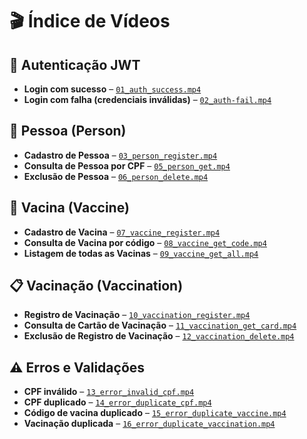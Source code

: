 # 🎬 Índice de Vídeos

## 🔐 Autenticação JWT

- **Login com sucesso** – [`01_auth_success.mp4`](docs/videos/01_auth_success.mp4)
- **Login com falha (credenciais inválidas)** – [`02_auth-fail.mp4`](docs/videos/02_auth-fail.mp4)

## 👤 Pessoa (Person)

- **Cadastro de Pessoa** – [`03_person_register.mp4`](docs/videos/03_person_register.mp4)
- **Consulta de Pessoa por CPF** – [`05_person_get.mp4`](docs/videos/05_person_get.mp4)
- **Exclusão de Pessoa** – [`06_person_delete.mp4`](docs/videos/06_person_delete.mp4)

## 💉 Vacina (Vaccine)

- **Cadastro de Vacina** – [`07_vaccine_register.mp4`](docs/videos/07_vaccine_register.mp4)
- **Consulta de Vacina por código** – [`08_vaccine_get_code.mp4`](docs/videos/08_vaccine_get_code.mp4)
- **Listagem de todas as Vacinas** – [`09_vaccine_get_all.mp4`](docs/videos/09_vaccine_get_all.mp4)

## 📋 Vacinação (Vaccination)

- **Registro de Vacinação** – [`10_vaccination_register.mp4`](docs/videos/10_vaccination_register.mp4)
- **Consulta de Cartão de Vacinação** – [`11_vaccination_get_card.mp4`](docs/videos/11_vaccination_get_card.mp4)
- **Exclusão de Registro de Vacinação** – [`12_vaccination_delete.mp4`](docs/videos/12_vaccination_delete.mp4)

## ⚠️ Erros e Validações

- **CPF inválido** – [`13_error_invalid_cpf.mp4`](docs/videos/13_error_invalid_cpf.mp4)
- **CPF duplicado** – [`14_error_duplicate_cpf.mp4`](docs/videos/14_error_duplicate_cpf.mp4)
- **Código de vacina duplicado** – [`15_error_duplicate_vaccine.mp4`](docs/videos/15_error_duplicate_vaccine.mp4)
- **Vacinação duplicada** – [`16_error_duplicate_vaccination.mp4`](docs/videos/16_error_duplicate_vaccination.mp4)

